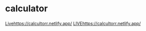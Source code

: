 # calculator
###
[Live](https://calcultorr.netlify.app/)https://calcultorr.netlify.app/
[LIVE](https://calcultorr.netlify.app/)https://calcultorr.netlify.app/
